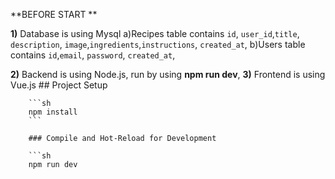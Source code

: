 **BEFORE START **

**1)** Database is using Mysql
    a)Recipes table contains  `id`, `user_id`,`title`, `description`,  `image`,`ingredients`,`instructions`, `created_at`, 
    b)Users table contains `id`,`email`, `password`, `created_at`, 

**2)** Backend is using Node.js, run by using **npm run dev**,
**3)** Frontend is using Vue.js 
        ## Project Setup
        
        ```sh
        npm install
        ```
        
        ### Compile and Hot-Reload for Development
        
        ```sh
        npm run dev
```
